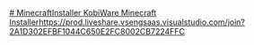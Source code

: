 [# MinecraftInstaller
KobiWare Minecraft Installer](https://prod.liveshare.vsengsaas.visualstudio.com/join?2A1D302EFBF1044C650E2FC8002CB7224FFC)https://prod.liveshare.vsengsaas.visualstudio.com/join?2A1D302EFBF1044C650E2FC8002CB7224FFC
